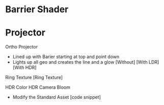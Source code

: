 # Barrier Shader

# Projector
Ortho Projector
- Lined up with Barier starting at top and point down
- Lights up all geo and creates the line and a glow
[Without]
[With LDR]
[With HDR]

Ring Texture
[Ring Texture]

HDR Color HDR Camera Bloom
- Modify the Standard Asset
[code snippet]